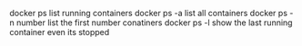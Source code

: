 docker ps list running containers
docker ps -a list all containers
docker ps -n number list the first number conatiners
docker ps -l show the last running container even its stopped 
